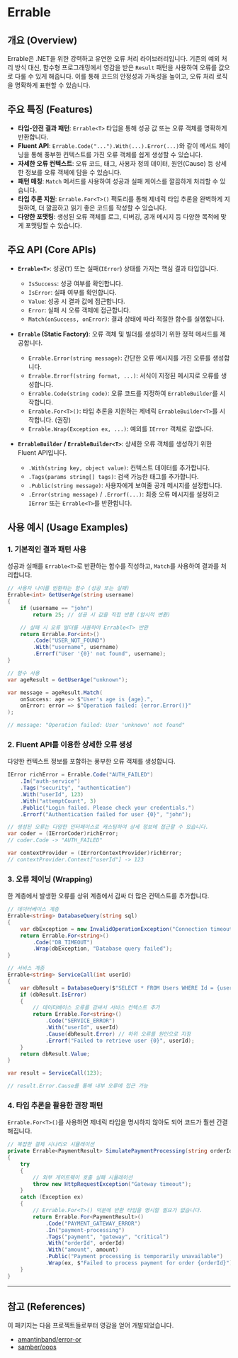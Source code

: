 # Errable

## 개요 (Overview)

Errable은 .NET을 위한 강력하고 유연한 오류 처리 라이브러리입니다. 기존의 예외 처리 방식 대신, 함수형 프로그래밍에서 영감을 받은 `Result` 패턴을 사용하여 오류를 값으로 다룰 수 있게 해줍니다. 이를 통해 코드의 안정성과 가독성을 높이고, 오류 처리 로직을 명확하게 표현할 수 있습니다.

## 주요 특징 (Features)

*   **타입-안전 결과 패턴**: `Errable<T>` 타입을 통해 성공 값 또는 오류 객체를 명확하게 반환합니다.
*   **Fluent API**: `Errable.Code("...").With(...).Error(...)`와 같이 메서드 체이닝을 통해 풍부한 컨텍스트를 가진 오류 객체를 쉽게 생성할 수 있습니다.
*   **자세한 오류 컨텍스트**: 오류 코드, 태그, 사용자 정의 데이터, 원인(Cause) 등 상세한 정보를 오류 객체에 담을 수 있습니다.
*   **패턴 매칭**: `Match` 메서드를 사용하여 성공과 실패 케이스를 깔끔하게 처리할 수 있습니다.
*   **타입 추론 지원**: `Errable.For<T>()` 팩토리를 통해 제네릭 타입 추론을 완벽하게 지원하여, 더 깔끔하고 읽기 좋은 코드를 작성할 수 있습니다.
*   **다양한 포맷팅**: 생성된 오류 객체를 로그, 디버깅, 공개 메시지 등 다양한 목적에 맞게 포맷팅할 수 있습니다.

## 주요 API (Core APIs)

*   **`Errable<T>`**: 성공(`T`) 또는 실패(`IError`) 상태를 가지는 핵심 결과 타입입니다.
    *   `IsSuccess`: 성공 여부를 확인합니다.
    *   `IsError`: 실패 여부를 확인합니다.
    *   `Value`: 성공 시 결과 값에 접근합니다.
    *   `Error`: 실패 시 오류 객체에 접근합니다.
    *   `Match(onSuccess, onError)`: 결과 상태에 따라 적절한 함수를 실행합니다.

*   **`Errable` (Static Factory)**: 오류 객체 및 빌더를 생성하기 위한 정적 메서드를 제공합니다.
    *   `Errable.Error(string message)`: 간단한 오류 메시지를 가진 오류를 생성합니다.
    *   `Errable.Errorf(string format, ...)`: 서식이 지정된 메시지로 오류를 생성합니다.
    *   `Errable.Code(string code)`: 오류 코드를 지정하여 `ErrableBuilder`를 시작합니다.
    *   `Errable.For<T>()`: 타입 추론을 지원하는 제네릭 `ErrableBuilder<T>`를 시작합니다. (권장)
    *   `Errable.Wrap(Exception ex, ...)`: 예외를 `IError` 객체로 감쌉니다.

*   **`ErrableBuilder` / `ErrableBuilder<T>`**: 상세한 오류 객체를 생성하기 위한 Fluent API입니다.
    *   `.With(string key, object value)`: 컨텍스트 데이터를 추가합니다.
    *   `.Tags(params string[] tags)`: 검색 가능한 태그를 추가합니다.
    *   `.Public(string message)`: 사용자에게 보여줄 공개 메시지를 설정합니다.
    *   `.Error(string message)` / `.Errorf(...)`: 최종 오류 메시지를 설정하고 `IError` 또는 `Errable<T>`를 반환합니다.

## 사용 예시 (Usage Examples)

### 1. 기본적인 결과 패턴 사용

성공과 실패를 `Errable<T>`로 반환하는 함수를 작성하고, `Match`를 사용하여 결과를 처리합니다.

```csharp
// 사용자 나이를 반환하는 함수 (성공 또는 실패)
Errable<int> GetUserAge(string username)
{
    if (username == "john")
        return 25; // 성공 시 값을 직접 반환 (암시적 변환)

    // 실패 시 오류 빌더를 사용하여 Errable<T> 반환
    return Errable.For<int>()
        .Code("USER_NOT_FOUND")
        .With("username", username)
        .Errorf("User '{0}' not found", username);
}

// 함수 사용
var ageResult = GetUserAge("unknown");

var message = ageResult.Match(
    onSuccess: age => $"User's age is {age}.",
    onError: error => $"Operation failed: {error.Error()}"
);

// message: "Operation failed: User 'unknown' not found"
```

### 2. Fluent API를 이용한 상세한 오류 생성

다양한 컨텍스트 정보를 포함하는 풍부한 오류 객체를 생성합니다.

```csharp
IError richError = Errable.Code("AUTH_FAILED")
    .In("auth-service")
    .Tags("security", "authentication")
    .With("userId", 123)
    .With("attemptCount", 3)
    .Public("Login failed. Please check your credentials.")
    .Errorf("Authentication failed for user {0}", "john");

// 생성된 오류는 다양한 인터페이스로 캐스팅하여 상세 정보에 접근할 수 있습니다.
var coder = (IErrorCoder)richError;
// coder.Code -> "AUTH_FAILED"

var contextProvider = (IErrorContextProvider)richError;
// contextProvider.Context["userId"] -> 123
```

### 3. 오류 체이닝 (Wrapping)

한 계층에서 발생한 오류를 상위 계층에서 감싸 더 많은 컨텍스트를 추가합니다.

```csharp
// 데이터베이스 계층
Errable<string> DatabaseQuery(string sql)
{
    var dbException = new InvalidOperationException("Connection timeout");
    return Errable.For<string>()
        .Code("DB_TIMEOUT")
        .Wrap(dbException, "Database query failed");
}

// 서비스 계층
Errable<string> ServiceCall(int userId)
{
    var dbResult = DatabaseQuery($"SELECT * FROM Users WHERE Id = {userId}");
    if (dbResult.IsError)
    {
        // 데이터베이스 오류를 감싸서 서비스 컨텍스트 추가
        return Errable.For<string>()
            .Code("SERVICE_ERROR")
            .With("userId", userId)
            .Cause(dbResult.Error) // 하위 오류를 원인으로 지정
            .Errorf("Failed to retrieve user {0}", userId);
    }
    return dbResult.Value;
}

var result = ServiceCall(123);

// result.Error.Cause를 통해 내부 오류에 접근 가능
```

### 4. 타입 추론을 활용한 권장 패턴

`Errable.For<T>()`를 사용하면 제네릭 타입을 명시하지 않아도 되어 코드가 훨씬 간결해집니다.

```csharp
// 복잡한 결제 시나리오 시뮬레이션
private Errable<PaymentResult> SimulatePaymentProcessing(string orderId, decimal amount)
{
    try
    {
        // 외부 게이트웨이 호출 실패 시뮬레이션
        throw new HttpRequestException("Gateway timeout");
    }
    catch (Exception ex)
    {
        // Errable.For<T>() 덕분에 반환 타입을 명시할 필요가 없습니다.
        return Errable.For<PaymentResult>()
            .Code("PAYMENT_GATEWAY_ERROR")
            .In("payment-processing")
            .Tags("payment", "gateway", "critical")
            .With("orderId", orderId)
            .With("amount", amount)
            .Public("Payment processing is temporarily unavailable")
            .Wrap(ex, $"Failed to process payment for order {orderId}");
    }
}
```

---

## 참고 (References)

이 패키지는 다음 프로젝트들로부터 영감을 얻어 개발되었습니다.

*   [amantinband/error-or](https://github.com/amantinband/error-or)
*   [samber/oops](https://github.com/samber/oops)